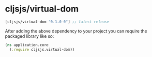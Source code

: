 # cljsjs/virtual-dom

[](dependency)
```clojure
[cljsjs/virtual-dom "0.1.0-0"] ;; latest release
```
[](/dependency)

After adding the above dependency to your project you can require the packaged library like so:

```clojure
(ns application.core
  (:require cljsjs.virtual-dom))
```
